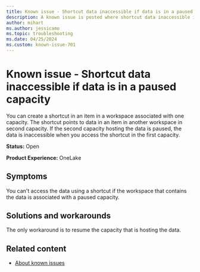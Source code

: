 ```yaml
---
title: Known issue - Shortcut data inaccessible if data is in a paused capacity
description: A known issue is posted where shortcut data inaccessible if data is in a paused capacity.
author: mihart
ms.author: jessicamo
ms.topic: troubleshooting  
ms.date: 04/25/2024
ms.custom: known-issue-701
---
```


# Known issue - Shortcut data inaccessible if data is in a paused capacity

You can create a shortcut in an item in a workspace associated with one capacity. The shortcut points to data in an item in another workspace in second capacity. If the second capacity hosting the data is paused, the data is inaccessible when you access the shortcut in the first capacity.

**Status:** Open

**Product Experience:** OneLake

## Symptoms

You can't access the data using a shortcut if the workspace that contains the data is associated with a paused capacity.

## Solutions and workarounds

The only workaround is to resume the capacity that is hosting the data.

## Related content

- [About known issues](https://support.fabric.microsoft.com/known-issues)
